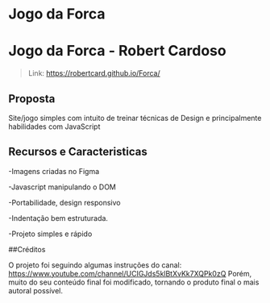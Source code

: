 # Jogo da Forca

# Jogo da Forca - Robert Cardoso

>Link: https://robertcard.github.io/Forca/

## Proposta
Site/jogo simples com intuito de treinar técnicas de Design e principalmente habilidades com JavaScript

## Recursos e Caracteristicas

-Imagens criadas no Figma

-Javascript manipulando o DOM

-Portabilidade, design responsivo

-Indentação bem estruturada.

-Projeto simples e rápido

##Créditos

O projeto foi seguindo algumas instruções do canal: https://www.youtube.com/channel/UCIGJds5klBtXvKk7XQPk0zQ
Porém, muito do seu conteúdo final foi modificado, tornando o produto final o mais autoral possível.
